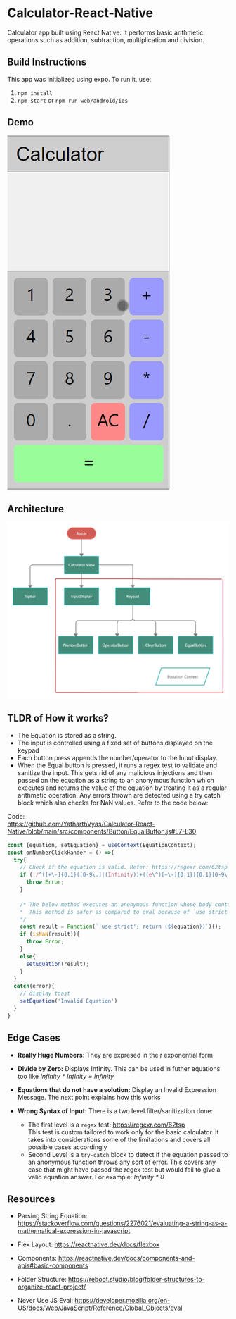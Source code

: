 # Calculator-React-Native
Calculator app built using React Native. It performs basic arithmetic operations such as addition, subtraction, multiplication and division.

## Build Instructions

This app was initialized using expo. To run it, use:
1. `npm install`
2. `npm start` or `npm run web/android/ios`

## Demo

![Demo](/git-assets/Calculator.gif)


## Architecture

![Architecture](/git-assets/CalculatorArchitecture.png)

## TLDR of How it works?

- The Equation is stored as a string.
- The input is controlled using a fixed set of buttons displayed on the keypad
- Each button press appends the number/operator to the Input display.
- When the Equal button is pressed, it runs a regex test to validate and sanitize the input. This gets rid of any malicious injections and then passed on the equation as a string to an anonymous function which executes and returns the value of the equation by treating it as a regular arithmetic operation. Any errors thrown are detected using a try catch block which also checks for NaN values. Refer to the code below:

Code:<br>
https://github.com/YatharthVyas/Calculator-React-Native/blob/main/src/components/Button/EqualButton.js#L7-L30

```jsx
const {equation, setEquation} = useContext(EquationContext);
const onNumberClickHander = () =>{
  try{
    // Check if the equation is valid. Refer: https://regexr.com/62tsp
    if (!/^([+\-]{0,1}([0-9\.]|(Infinity))+((e\^)[+\-]{0,1}){0,1}[0-9\.]*[+\-/*]{0,1})+$/g.test(equation)){
      throw Error;
    }

    /* The below method executes an anonymous function whose body contains the equation.
    *  This method is safer as compared to eval because of `use strict`
    */
    const result = Function(`'use strict'; return (${equation})`)();
    if (isNaN(result)){
      throw Error;
    }
    else{
      setEquation(result);
    }
  }
  catch(error){
    // display toast
    setEquation('Invalid Equation')
  }
}
```

## Edge Cases

- <b>Really Huge Numbers:</b> They are expresed in their exponential form
- <b>Divide by Zero:</b> Displays Infinity. This can be used in futher equations too like <i>Infinity * Infinity = Infinity</i>
- <b>Equations that do not have a solution:</b> Display an Invalid Expression Message. The next point explains how this works
- <b>Wrong Syntax of Input:</b> There is a two level filter/sanitization done:

  - The first level is a `regex` test: https://regexr.com/62tsp <br> This test is custom tailored to work only for the basic calculator. It takes into considerations some of the limitations and covers all possible cases accordingly
  - Second Level is a `try-catch` block to detect if the equation passed to an anonymous function throws any sort of error. This covers any case that might have passed the regex test but would fail to give a valid equation answer. For example: <i>Infinity * 0</i>

## Resources

- Parsing String Equation: https://stackoverflow.com/questions/2276021/evaluating-a-string-as-a-mathematical-expression-in-javascript

- Flex Layout: https://reactnative.dev/docs/flexbox

- Components: https://reactnative.dev/docs/components-and-apis#basic-components

- Folder Structure: https://reboot.studio/blog/folder-structures-to-organize-react-project/

- Never Use JS Eval: https://developer.mozilla.org/en-US/docs/Web/JavaScript/Reference/Global_Objects/eval

